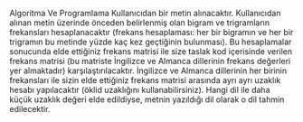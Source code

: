 Algoritma  Ve Programlama
Kullanıcıdan bir metin alınacaktır. Kullanıcıdan alınan metin üzerinde önceden belirlenmiş olan bigram ve trigramların frekansları hesaplanacaktır (frekans hesaplaması: her bir bigramın ve her bir trigramın bu metinde yüzde kaç kez geçtiğinin bulunması). Bu hesaplamalar sonucunda elde ettiğiniz frekans matrisi ile size taslak kod içerisinde verilen frekans matrisi (bu matriste İngilizce ve Almanca dillerinin frekans değerleri yer almaktadır) karşılaştırılacaktır. İngilizce ve Almanca dillerinin her birinin frekansları ile sizin elde ettiğiniz frekans matrisi arasında ayrı ayrı uzaklık hesabı yapılacaktır (öklid uzaklığını kullanabilirsiniz). Hangi dil ile daha küçük uzaklık değeri elde edildiyse, metnin yazıldığı dil olarak o dil tahmin edilecektir.

